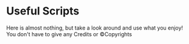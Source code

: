 # Useful Scripts
Here is almost nothing, but take a look around and use what you enjoy!<br />
You don't have to give any Credits or &copy;Copyrights
